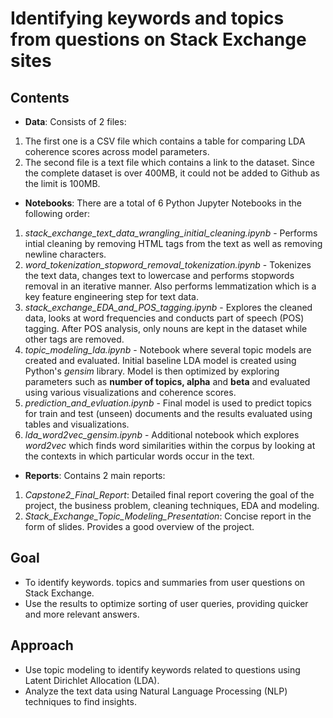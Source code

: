 # Identifying keywords and topics from questions on Stack Exchange sites

## Contents

- **Data**: Consists of 2 files:

1. The first one is a CSV file which contains a table for comparing LDA coherence scores across model parameters. 
2. The second file is a text file which contains a link to the dataset. Since the complete dataset is over 400MB, it could not be added to Github as the limit is 100MB. 

- **Notebooks**: There are a total of 6 Python Jupyter Notebooks in the following order: 

1. *stack_exchange_text_data_wrangling_initial_cleaning.ipynb* - Performs intial cleaning by removing HTML tags from the text as well as removing newline characters. 
2. *word_tokenization_stopword_removal_tokenization.ipynb* - Tokenizes the text data, changes text to lowercase and performs stopwords removal in an iterative manner. Also performs lemmatization which is a key feature engineering step for text data. 
3. *stack_exchange_EDA_and_POS_tagging.ipynb* - Explores the cleaned data, looks at word frequencies and conducts part of speech (POS) tagging. After POS analysis, only nouns are kept in the dataset while other tags are removed. 
4. *topic_modeling_lda.ipynb* - Notebook where several topic models are created and evaluated. Initial baseline LDA model is created using Python's *gensim* library. Model is then optimized by exploring parameters such as **number of topics, alpha** and **beta** and evaluated using various visualizations and coherence scores.
5. *prediction_and_evluation.ipynb*	- Final model is used to predict topics for train and test (unseen) documents and the results evaluated using tables and visualizations. 
6. *lda_word2vec_gensim.ipynb* - Additional notebook which explores *word2vec* which finds word similarities within the corpus by looking at the contexts in which particular words occur in the text. 

- **Reports**: Contains 2 main reports: 

1. *Capstone2_Final_Report*: Detailed final report covering the goal of the project, the business problem, cleaning techniques, EDA and modeling. 
2. *Stack_Exchange_Topic_Modeling_Presentation*: Concise report in the form of slides. Provides a good overview of the project. 

## Goal

- To identify keywords. topics and summaries  from user questions on Stack Exchange.
- Use the results to optimize sorting of user queries, providing quicker and more relevant answers.

## Approach 

- Use topic modeling to identify keywords related to questions using Latent Dirichlet Allocation (LDA).
- Analyze the text data using Natural Language Processing (NLP) techniques to find insights.


